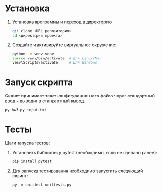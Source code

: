 # Установка
1. Установка программы и переход в директорию
   ```bash
   git clone <URL репозитория>
   cd <директория проекта>
   ```
2. Создайте и активируйте виртуальное окружение:
   ```bash
   python -m venv venv
   source venv/bin/activate  # Для Linux/Mac
   venv\Scripts\activate     # Для Windows
   ```

# Запуск скрипта

Скрипт принимает текст конфигурационного файла через стандартный ввод и выводит в стандартный вывод.

```bash
py hw3.py input.txt
```


# Тесты

Шаги запуска тестов:
1. Установить библиотеку pytest (необходимо, если не сделано ранее):
   ```bash
   pip install pytest
   ```
   
2. Для запуска тестирования необходимо запустить следующий скрипт:
   ```shell
   py -m unittest unittests.py
   ```
